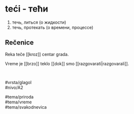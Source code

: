 # teći - тећи

1. течь, литься (о жидкости)
2. течь, протекать (о времени, процессе)

## Rečenice

Reka teče [[kroz]] centar grada.

Vreme je [[brzo]] teklo [[dok]] smo [[razgovarati|razgovarali]].

<br>

#vrsta/glagol  
#nivo/A2  

#tema/priroda  
#tema/vreme  
#tema/svakodnevica

